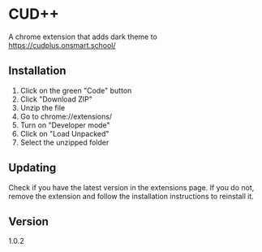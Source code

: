 # CUD++

A chrome extension that adds dark theme to https://cudplus.onsmart.school/

## Installation

1. Click on the green "Code" button
2. Click "Download ZIP"
3. Unzip the file
4. Go to chrome://extensions/
5. Turn on "Developer mode"
6. Click on "Load Unpacked"
7. Select the unzipped folder

## Updating

Check if you have the latest version in the extensions page. If you do not, remove the extension and follow the installation instructions to reinstall it.

## Version

1.0.2
